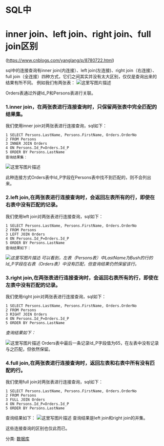 # SQL中

# inner join、left join、right join、full join区别

(https://www.cnblogs.com/yanglang/p/8780722.html)



sql中的连接查询有inner join(内连接）、left join(左连接)、right join（右连接）、full join（全连接）四种方式，它们之间其实并没有太大区别，仅仅是查询出来的结果有所不同。 
例如我们有两张表： 
![这里写图片描述](https://img-blog.csdn.net/20150603222647340)

Orders表通过外键Id_P和Persons表进行关联。

### 1.inner join，在两张表进行连接查询时，只保留两张表中完全匹配的结果集。

我们使用inner join对两张表进行连接查询，sql如下：

```
1 SELECT Persons.LastName, Persons.FirstName, Orders.OrderNo
2 FROM Persons
3 INNER JOIN Orders
4 ON Persons.Id_P=Orders.Id_P
5 ORDER BY Persons.LastName
查询结果集： 
```

![这里写图片描述](https://img-blog.csdn.net/20150603222827804)

此种连接方式Orders表中Id_P字段在Persons表中找不到匹配的，则不会列出来。

### 2.left join,在两张表进行连接查询时，会返回左表所有的行，即使在右表中没有匹配的记录。

我们使用left join对两张表进行连接查询，sql如下：

```
1 SELECT Persons.LastName, Persons.FirstName, Orders.OrderNo
2 FROM Persons
3 LEFT JOIN Orders
4 ON Persons.Id_P=Orders.Id_P
5 ORDER BY Persons.LastName
查询结果如下： 
```

*![这里写图片描述](https://img-blog.csdn.net/20150603223638605) 可以看到，左表（Persons表）中LastName为Bush的行的Id_P字段在右表（Orders表）中没有匹配，但查询结果仍然保留该行。*

### 3.right join,在两张表进行连接查询时，会返回右表所有的行，即使在左表中没有匹配的记录。

我们使用right join对两张表进行连接查询，sql如下：

```
1 SELECT Persons.LastName, Persons.FirstName, Orders.OrderNo
2 FROM Persons
3 RIGHT JOIN Orders
4 ON Persons.Id_P=Orders.Id_P
5 ORDER BY Persons.LastName
```

 *查询结果如下：*

![这里写图片描述](https://img-blog.csdn.net/20150603224352995) 
Orders表中最后一条记录Id_P字段值为65，在左表中没有记录与之匹配，但依然保留。

### 4.full join,在两张表进行连接查询时，返回左表和右表中所有没有匹配的行。

我们使用full join对两张表进行连接查询，sql如下：

```
1 SELECT Persons.LastName, Persons.FirstName, Orders.OrderNo
2 FROM Persons
3 FULL JOIN Orders
4 ON Persons.Id_P=Orders.Id_P
5 ORDER BY Persons.LastName
```

 

查询结果如下： 
![这里写图片描述](https://img-blog.csdn.net/20150603224604636) 
查询结果是left join和right join的并集。

这些连接查询的区别也仅此而已。



分类: [数据库](https://www.cnblogs.com/yanglang/category/979535.html)